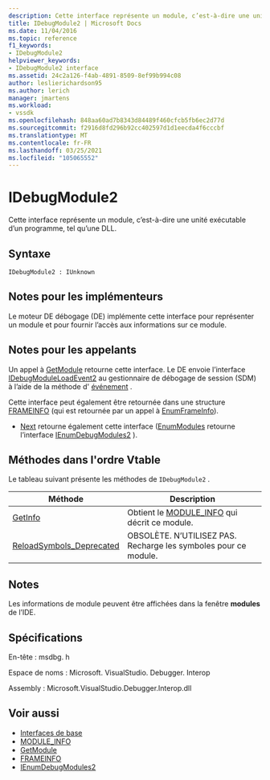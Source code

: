 ```yaml
---
description: Cette interface représente un module, c’est-à-dire une unité exécutable d’un programme, tel qu’une DLL.
title: IDebugModule2 | Microsoft Docs
ms.date: 11/04/2016
ms.topic: reference
f1_keywords:
- IDebugModule2
helpviewer_keywords:
- IDebugModule2 interface
ms.assetid: 24c2a126-f4ab-4891-8509-8ef99b994c08
author: leslierichardson95
ms.author: lerich
manager: jmartens
ms.workload:
- vssdk
ms.openlocfilehash: 848aa60ad7b8343d84489f460cfcb5fb6ec2d77d
ms.sourcegitcommit: f2916d8fd296b92cc402597d1d1eecda4f6cccbf
ms.translationtype: MT
ms.contentlocale: fr-FR
ms.lasthandoff: 03/25/2021
ms.locfileid: "105065552"
---
```

# <a name="idebugmodule2"></a>IDebugModule2
Cette interface représente un module, c’est-à-dire une unité exécutable d’un programme, tel qu’une DLL.

## <a name="syntax"></a>Syntaxe

```
IDebugModule2 : IUnknown
```

## <a name="notes-for-implementers"></a>Notes pour les implémenteurs
 Le moteur DE débogage (DE) implémente cette interface pour représenter un module et pour fournir l’accès aux informations sur ce module.

## <a name="notes-for-callers"></a>Notes pour les appelants
 Un appel à [GetModule](../../../extensibility/debugger/reference/idebugmoduleloadevent2-getmodule.md) retourne cette interface. Le DE envoie l’interface [IDebugModuleLoadEvent2](../../../extensibility/debugger/reference/idebugmoduleloadevent2.md) au gestionnaire de débogage de session (SDM) à l’aide de la méthode d' [événement](../../../extensibility/debugger/reference/idebugeventcallback2-event.md) .

 Cette interface peut également être retournée dans une structure [FRAMEINFO](../../../extensibility/debugger/reference/frameinfo.md) (qui est retournée par un appel à [EnumFrameInfo](../../../extensibility/debugger/reference/idebugthread2-enumframeinfo.md)).

- [Next](../../../extensibility/debugger/reference/ienumdebugmodules2-next.md) retourne également cette interface ([EnumModules](../../../extensibility/debugger/reference/idebugprogram2-enummodules.md) retourne l’interface [IEnumDebugModules2](../../../extensibility/debugger/reference/ienumdebugmodules2.md) ).

## <a name="methods-in-vtable-order"></a>Méthodes dans l'ordre Vtable
 Le tableau suivant présente les méthodes de `IDebugModule2` .

|Méthode|Description|
|------------|-----------------|
|[GetInfo](../../../extensibility/debugger/reference/idebugmodule2-getinfo.md)|Obtient le [MODULE_INFO](../../../extensibility/debugger/reference/module-info.md) qui décrit ce module.|
|[ReloadSymbols_Deprecated](../../../extensibility/debugger/reference/idebugmodule2-reloadsymbols-deprecated.md)|OBSOLÈTE. N’UTILISEZ PAS. Recharge les symboles pour ce module.|

## <a name="remarks"></a>Notes
 Les informations de module peuvent être affichées dans la fenêtre **modules** de l’IDE.

## <a name="requirements"></a>Spécifications
 En-tête : msdbg. h

 Espace de noms : Microsoft. VisualStudio. Debugger. Interop

 Assembly : Microsoft.VisualStudio.Debugger.Interop.dll

## <a name="see-also"></a>Voir aussi
- [Interfaces de base](../../../extensibility/debugger/reference/core-interfaces.md)
- [MODULE_INFO](../../../extensibility/debugger/reference/module-info.md)
- [GetModule](../../../extensibility/debugger/reference/idebugmoduleloadevent2-getmodule.md)
- [FRAMEINFO](../../../extensibility/debugger/reference/frameinfo.md)
- [IEnumDebugModules2](../../../extensibility/debugger/reference/ienumdebugmodules2.md)
